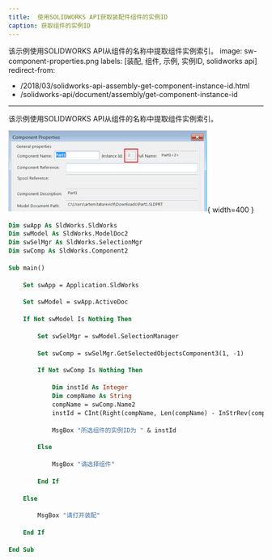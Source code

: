 ```yaml
---
title:  使用SOLIDWORKS API获取装配件组件的实例ID
caption: 获取组件的实例ID
---
```

 该示例使用SOLIDWORKS API从组件的名称中提取组件实例索引。
image: sw-component-properties.png
labels: [装配, 组件, 示例, 实例ID, solidworks api]
redirect-from:
  - /2018/03/solidworks-api-assembly-get-component-instance-id.html
  - /solidworks-api/document/assembly/get-component-instance-id
---

该示例使用SOLIDWORKS API从组件的名称中提取组件实例索引。

![组件属性对话框中的组件实例ID选项](sw-component-properties.png){ width=400 }

```vb
Dim swApp As SldWorks.SldWorks
Dim swModel As SldWorks.ModelDoc2
Dim swSelMgr As SldWorks.SelectionMgr
Dim swComp As SldWorks.Component2

Sub main()

    Set swApp = Application.SldWorks

    Set swModel = swApp.ActiveDoc
    
    If Not swModel Is Nothing Then
    
        Set swSelMgr = swModel.SelectionManager
        
        Set swComp = swSelMgr.GetSelectedObjectsComponent3(1, -1)
        
        If Not swComp Is Nothing Then
        
            Dim instId As Integer
            Dim compName As String
            compName = swComp.Name2
            instId = CInt(Right(compName, Len(compName) - InStrRev(compName, "-")))
            
            MsgBox "所选组件的实例ID为 " & instId
                
        Else
            
            MsgBox "请选择组件"
            
        End If
        
    Else
        
        MsgBox "请打开装配"
        
    End If
    
End Sub
```
